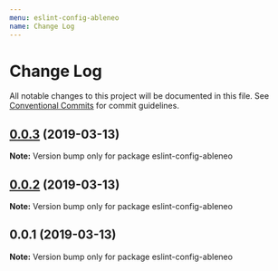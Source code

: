 ```yaml
---
menu: eslint-config-ableneo
name: Change Log
---
```


# Change Log

All notable changes to this project will be documented in this file.
See [Conventional Commits](https://conventionalcommits.org) for commit guidelines.

## [0.0.3](https://github.com/ableneo/tools/packages/eslint-config/compare/eslint-config-ableneo@0.0.2...eslint-config-ableneo@0.0.3) (2019-03-13)

**Note:** Version bump only for package eslint-config-ableneo

## [0.0.2](https://github.com/ableneo/tools/packages/eslint-config/compare/eslint-config-ableneo@0.0.1...eslint-config-ableneo@0.0.2) (2019-03-13)

**Note:** Version bump only for package eslint-config-ableneo

## 0.0.1 (2019-03-13)

**Note:** Version bump only for package eslint-config-ableneo
